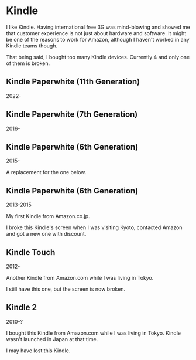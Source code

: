 # Kindle

I like Kindle. Having international free 3G was mind-blowing and showed me that customer experience is not just about hardware and software. It might be one of the reasons to work for Amazon, although I haven't worked in any Kindle teams though.

That being said, I bought too many Kindle devices. Currently 4 and only one of them is broken.

## Kindle Paperwhite (11th Generation)

2022-

## Kindle Paperwhite (7th Generation)

2016-

## Kindle Paperwhite (6th Generation)

2015-

A replacement for the one below.

## Kindle Paperwhite (6th Generation)

2013-2015

My first Kindle from Amazon.co.jp.

I broke this Kindle's screen when I was visiting Kyoto, contacted Amazon and got a new one with discount.

## Kindle Touch

2012-

Another Kindle from Amazon.com while I was living in Tokyo.

I still have this one, but the screen is now broken.

## Kindle 2

2010-?

I bought this Kindle from Amazon.com while I was living in Tokyo. Kindle wasn't launched in Japan at that time.

I may have lost this Kindle.
